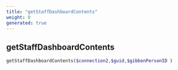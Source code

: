```yaml
---
title: "getStaffDashboardContents"
weight: 0
generated: true
---
```


## getStaffDashboardContents



```php
getStaffDashboardContents($connection2,$guid,$gibbonPersonID )
```





